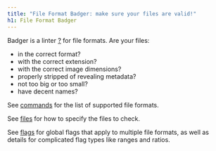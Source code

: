 ```yaml
---
title: "File Format Badger: make sure your files are valid!"
h1: File Format Badger
---
```

<script src="/js/popper.min.js"></script>
<script src="/js/bootstrap.bundle.min.js"></script>
<script>
    const popoverTriggerList = document.querySelectorAll('[data-bs-toggle="popover"]')
    const popoverList = [...popoverTriggerList].map(popoverTriggerEl => new bootstrap.Popover(popoverTriggerEl))
    console.log("running");
</script>
Badger is a linter <a class="badge rounded-pill bg-dark link-light text-decoration-none" href="https://en.wikipedia.org/wiki/Lint_(software)">?</a> for file formats. Are your files:

 * in the correct format?
 * with the correct extension?
 * with the correct image dimensions?
 * properly stripped of revealing metadata?
 * not too big or too small?
 * have decent names?

See [commands](/commands/index.html) for the list of supported file formats.

See [files](/files.html) for how to specify the files to check.

See [flags](/flags.html) for global flags that apply to multiple file formats, as well as details for complicated flag types like ranges and ratios.
